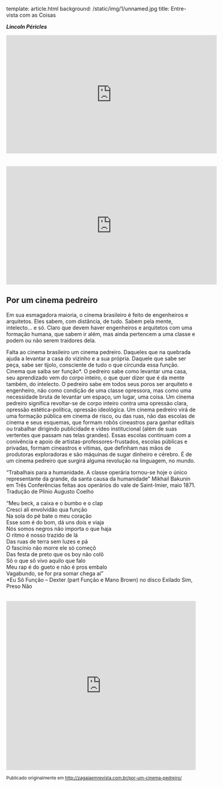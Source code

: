 template: article.html
background: /static/img/1/unnamed.jpg
title: Entre-vista com as Coisas

___Lincoln Péricles___

<iframe width="560" height="315" src="https://www.youtube.com/embed/U0Yt8lbFu7A" frameborder="0" allowfullscreen></iframe>
<br /><br /><br />
<iframe width="560" height="315" src="https://www.youtube.com/embed/2q4KAD-c2Lc" frameborder="0" allowfullscreen></iframe>

## Por um cinema pedreiro

Em sua esmagadora maioria, o cinema brasileiro é feito de engenheiros e arquitetos. Eles sabem, com distância, de tudo. Sabem pela mente, intelecto… e só. Claro que devem haver engenheiros e arquitetos com uma formação humana, que sabem ir além, mas ainda pertencem a uma classe e podem ou não serem traidores dela.

Falta ao cinema brasileiro um cinema pedreiro. Daqueles que na quebrada ajuda a levantar a casa do vizinho e a sua própria. Daquele que sabe ser peça, sabe ser tijolo, consciente de tudo o que circunda essa função. Cinema que saiba ser função*. O pedreiro sabe como levantar uma casa, seu aprendizado vem do corpo inteiro, o que quer dizer que é da mente também, do intelecto. O pedreiro sabe em todos seus poros ser arquiteto e engenheiro, não como condição de uma classe opressora, mas como uma necessidade bruta de levantar um espaço, um lugar, uma coisa.
Um cinema pedreiro significa revoltar-se de corpo inteiro contra uma opressão clara, opressão estética-política, opressão ideológica.
Um cinema pedreiro virá de uma formação pública em cinema de risco, ou das ruas, não das escolas de cinema e seus esquemas, que formam robôs cineastros para ganhar editais ou trabalhar dirigindo publicidade e vídeo institucional (além de suas vertentes que passam nas telas grandes). Essas escolas continuam com a conivência e apoio de artistas-professores-frustados, escolas públicas e privadas, formam cineastros e vítimas, que definham nas mãos de produtoras exploradoras e são máquinas de sugar dinheiro e cérebro.
É de um cinema pedreiro que surgirá alguma revolução na linguagem, no mundo.

“Trabalhais para a humanidade. A classe operária tornou-se hoje o único representante da grande, da santa causa da humanidade” Mikhail Bakunin em Três Conferências feitas aos operários do vale de Saint-Imier, maio 1871. Tradução de Plínio Augusto Coelho

“Meu beck, a caixa e o bumbo e o clap<br />
Cresci ali envolvidão qua função<br />
Na sola do pé bate o meu coração<br />
Esse som é do bom, dá uns dois e viaja<br />
Nós somos negros não importa o que haja<br />
O ritmo é nosso trazido de lá<br />
Das ruas de terra sem luzes e pá<br />
O fascínio não morre ele só começô<br />
Das festa de preto que os boy não colô<br />
Sô o que sô vivo aquilo que falo<br />
Meu rap é do gueto e não é pros embalo<br />
Vagabundo, se for pra somar chega aí”<br />
*Eu Sô Função – Dexter (part Função e Mano Brown) no disco Exilado Sim, Preso Não<br />
<br />
<iframe width="100%" height="450" scrolling="no" frameborder="no" src="https://w.soundcloud.com/player/?url=https%3A//api.soundcloud.com/playlists/79812993&amp;auto_play=false&amp;hide_related=false&amp;show_comments=true&amp;show_user=true&amp;show_reposts=false&amp;visual=true"></iframe>

<small> Publicado originalmente em http://zagaiaemrevista.com.br/por-um-cinema-pedreiro/ </small>
